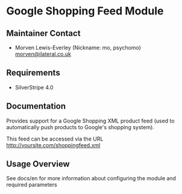 # Google Shopping Feed Module

## Maintainer Contact

* Morven Lewis-Everley (Nickname: mo, psychomo) <morven@ilateral.co.uk>

## Requirements

* SilverStripe 4.0

## Documentation

Provides support for a Google Shopping XML product feed (used to
automatically push products to Google's shopping system).

This feed can be accessed via the URL http://yoursite.com/shoppingfeed.xml

## Usage Overview

See docs/en for more information about configuring the module and
required parameters
	
